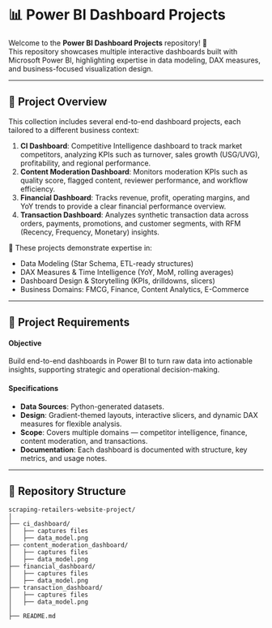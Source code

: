 # 📊 Power BI Dashboard Projects

Welcome to the **Power BI Dashboard Projects** repository! 🚀  
This repository showcases multiple interactive dashboards built with Microsoft Power BI, highlighting expertise in data modeling, DAX measures, and business-focused visualization design.

---

## 📖 Project Overview

This collection includes several end-to-end dashboard projects, each tailored to a different business context:

1. **CI Dashboard**: Competitive Intelligence dashboard to track market competitors, analyzing KPIs such as turnover, sales growth (USG/UVG), profitability, and regional performance.  
2. **Content Moderation Dashboard**: Monitors moderation KPIs such as quality score, flagged content, reviewer performance, and workflow efficiency.  
3. **Financial Dashboard**: Tracks revenue, profit, operating margins, and YoY trends to provide a clear financial performance overview.  
4. **Transaction Dashboard**: Analyzes synthetic transaction data across orders, payments, promotions, and customer segments, with RFM (Recency, Frequency, Monetary) insights.  

🎯 These projects demonstrate expertise in:
- Data Modeling (Star Schema, ETL-ready structures)  
- DAX Measures & Time Intelligence (YoY, MoM, rolling averages)  
- Dashboard Design & Storytelling (KPIs, drilldowns, slicers)  
- Business Domains: FMCG, Finance, Content Analytics, E-Commerce  

---

## 🚀 Project Requirements

#### Objective
Build end-to-end dashboards in Power BI to turn raw data into actionable insights, supporting strategic and operational decision-making.

#### Specifications
- **Data Sources**: Python-generated datasets.  
- **Design**: Gradient-themed layouts, interactive slicers, and dynamic DAX measures for flexible analysis.  
- **Scope**: Covers multiple domains — competitor intelligence, finance, content moderation, and transactions.  
- **Documentation**: Each dashboard is documented with structure, key metrics, and usage notes.  

---

## 📂 Repository Structure
```
scraping-retailers-website-project/
│
├── ci_dashboard/
│   ├── captures files
│   ├── data_model.png 
├── content_moderation_dashboard/
│   ├── captures files
│   ├── data_model.png 
├── financial_dashboard/
│   ├── captures files
│   ├── data_model.png 
├── transaction_dashboard/                                                        
│   ├── captures files
│   ├── data_model.png             
│
├── README.md
```
